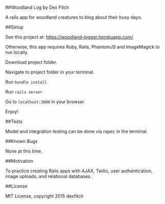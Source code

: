 ##Woodland Log
by Dex Fitch

A rails app for woodland creatures to blog about their busy days.

##Setup

See this project at: https://woodland-logger.herokuapp.com/

Otherwise, this app requires Ruby, Rails, PhantomJS and ImageMagick to run locally.

Download project folder.

Navigate to project folder in your terminal.

Run `bundle install`

Run `rails server`

Go to `localhost:3000` in your browser.

Enjoy!

##Tests

Model and integration testing can be done via rspec in the terminal.

##Known Bugs

None at this time.

##Motivation

To practice creating Rails apps with AJAX, Twilio, user authentication, image uploads, and relational databases.

##License

MIT License, copyright 2015 dexfitch
